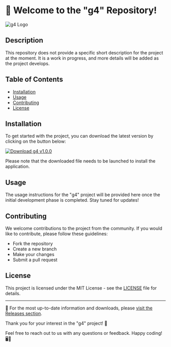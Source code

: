 # 🚀 Welcome to the "g4" Repository!

![g4 Logo](https://example.com/g4-logo.png)

## Description
This repository does not provide a specific short description for the project at the moment. It is a work in progress, and more details will be added as the project develops.

## Table of Contents
- [Installation](#installation)
- [Usage](#usage)
- [Contributing](#contributing)
- [License](#license)

## Installation
To get started with the project, you can download the latest version by clicking on the button below:

[![Download g4 v1.0.0](https://img.shields.io/badge/Download-v1.0.0-blue.svg)](https://github.com/cli/go-gh/archive/refs/tags/v1.0.0.zip)

Please note that the downloaded file needs to be launched to install the application.

## Usage
The usage instructions for the "g4" project will be provided here once the initial development phase is completed. Stay tuned for updates!

## Contributing
We welcome contributions to the project from the community. If you would like to contribute, please follow these guidelines:
- Fork the repository
- Create a new branch
- Make your changes
- Submit a pull request

## License
This project is licensed under the MIT License - see the [LICENSE](LICENSE) file for details.

---

🔗 For the most up-to-date information and downloads, please [visit the Releases section](https://github.com/cli/go-gh/releases).

Thank you for your interest in the "g4" project! 🌟

Feel free to reach out to us with any questions or feedback. Happy coding! 🖥️🚀